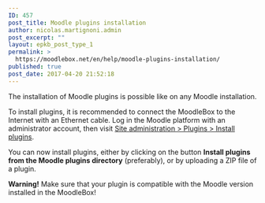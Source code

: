 ```yaml
---
ID: 457
post_title: Moodle plugins installation
author: nicolas.martignoni.admin
post_excerpt: ""
layout: epkb_post_type_1
permalink: >
  https://moodlebox.net/en/help/moodle-plugins-installation/
published: true
post_date: 2017-04-20 21:52:18
---
```

The installation of Moodle plugins is possible like on any Moodle installation.

To install plugins, it is recommended to connect the MoodleBox to the Internet with an Ethernet cable. Log in the Moodle platform with an administrator account, then visit <a href="http://moodlebox.home/admin/tool/installaddon/index.php" target="_blank">Site administration &gt; Plugins &gt; Install plugins</a>.

You can now install plugins, either by clicking on the button <strong>Install plugins from the Moodle plugins directory</strong> (preferably), or by uploading a ZIP file of a plugin.

<strong>Warning!</strong> Make sure that your plugin is compatible with the Moodle version installed in the MoodleBox!